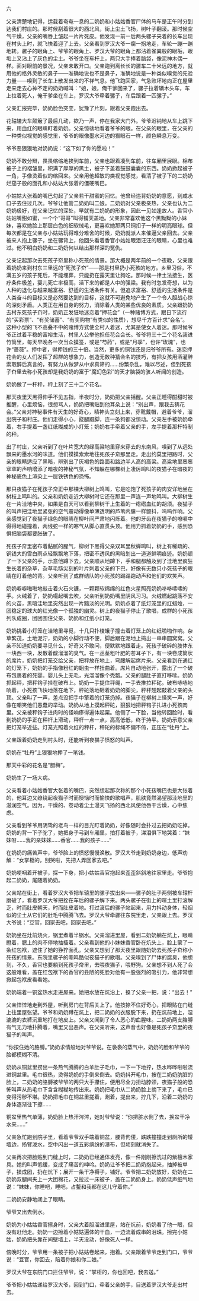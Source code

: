 六

父亲清楚地记得，运载着奄奄一息的二奶奶和小姑姑香官尸体的马车是正午时分到达我们村庄的。那时候刮着很大的西北风，街上尘土飞扬，树叶子翻滚。那时候空气干燥，父亲的嘴唇上皱起一片片死皮。他发现一前一后两头骡子夹着的长车出现在村头上时，就飞快着迎了上去。父亲看到罗汉大爷一瘸一拐地走，车轮一蹦一蹦地转。骡子的眼角上、爷爷的眼角上、罗汉大爷的眼角上都沾着雀粪般的眼垢，眼垢上又沾上了灰色的尘土。爷爷坐在车杆上，两只大手捧着脑袋，像泥神木偶一样。面对眼前的景况，父亲未敢开口。父亲跑到离长长的骡车二十米远的地方，就用他的格外灵敏的鼻子——准确地说也不是鼻子，准确地说是一种类似嗅觉的先验力量——嗅到了长车上散发出来的不祥气息。他飞跑回家，气急败坏地向正在屋里走来走去心神不定的奶奶喊叫：“娘，娘，俺干爹回来了，骡子拉着辆木头车，车上拉着死人，俺干爹坐在车上，罗汉大爷牵着骡子，车后跟着一匹骡子。”

父亲汇报完毕，奶奶脸色突变，犹豫了片刻，跟着父亲跑出去。

花轱辘大车颠簸了最后几动，欸乃一声，停在我家大门外。爷爷迟钝地从车上跳下来，用血红的眼睛盯着奶奶。父亲惊骇地看着爷爷的眼。在父亲的眼里，在父亲的一种类似视觉的感觉里，爷爷的眼像墨水河边的猫眼石一样，颜色瞬息万变。

爷爷恶狠狠地对奶奶说：“这下如了你的愿啦！”

奶奶不敢分辩，畏畏缩缩地挨到车前，父亲也跟着凑到车前，往车厢里展眼。棉布被子上的褶皱里，积满了厚厚的黑土，被子下盖着鼓鼓囊囊的东西。奶奶掀起被子一角，手像烫着似的缩回来。父亲用他超敏的类视觉感觉，看清了被子下的二奶奶烂茄子般的面孔和小姑姑大张着的僵硬嘴巴。

小姑姑大张着的嘴巴勾起了父亲若干甜蜜的回忆。他曾经违背奶奶的意愿，到咸水口子去住过几次。爷爷让他管二奶奶叫二娘。二奶奶对父亲极亲热，父亲也认为二奶奶极好，在父亲记忆的深处，早就有二奶奶的形象，因此一见如逢故人。香官小姑姑嘴甜如蜜，一个个“哥哥”叫得铺天盖地。父亲非常喜欢他这个黑黝黝的小妹妹，喜欢她脸上那层白色的细软绒毛，更喜欢她那两只铜扣子一样的明亮眼球。但每次都是在父亲与小姑姑玩得难分难舍的时候，奶奶就派人来催逼父亲回去。父亲被来人抱上骡子，坐在骡背上，他回头看着香官小姑姑眼泪汪汪的眼睛，心里也难过。他不明白奶奶和二奶奶何以结出那样深的冤仇。

父亲记起那次去死孩子夼里称小死孩的情景。那大概是两年前的一个夜晚，父亲跟着奶奶来到村东三里远的“死孩子夼”——那是村里扔小死孩的地方。乡里习俗，不满五岁的孩子死后，不能埋葬，只能扔在露天里让狗吃。那时候一律土法接生，医疗条件极差，婴儿死亡率极高，活下来的都是人中的强梁。我有时忽发奇想，以为人种的退化与越来越富裕、舒适的生活条件有关。但追求富裕、舒适的生活条件是人类奋斗的目标又是必然要达到的目标，这就不可避免地产生了一个令人胆战心惊的深刻矛盾。人类正在用自身的努力，消除着人类的某些优良的素质。父亲跟奶奶去村东死孩子夼时，奶奶正发狂地迷恋着“押花会”（一种赌博方式，跟日下流行的“买彩票”、“有奖储蓄”、“有奖购物”有类似的性质），想尽千方百计求“会名”。这种小型的飞不高叠不中的赌博方式使全村人着迷，尤其是使女人着迷。那时候爷爷正过着平稳的富裕生活，村里人公举他担任花会会长。爷爷将三十二个花名装进竹筒里，每天早晚各一次当众摸签，或是“芍药”，或是“月季”，也许“玫瑰”，也许“蔷薇”。押中者，得押钱的三十倍。当然，更多的铜钱还是归爷爷所有。迷恋押花会的女人们发挥了超群的想象力，创造无数种猜会名的技巧，有把女孩用酒灌醉索取醉后真言的，有努力从做梦从中求真谛的……纷繁杂乱，难以尽述，但到死孩子夼里去称小死孩却是我奶奶的富于“魔幻色彩”的天才脑袋的骇人听闻的创造。

奶奶做了一杆秤，秤上刻了三十二个花名。

那天夜里天黑得伸手不见五指，半夜时分，奶奶把父亲摇醒。父亲正睡得酣甜时被推醒，心里烦恼，很想骂人，奶奶把嘴贴到他耳朵上说：“别出声，跟我去猜花会。”父亲对神秘事件有天生的好奇心，精神头立刻上来，穿靴戴帽，避着爷爷，溜出院子和村庄。他们走得小心，跷腿蹑脚，连一条狗都没惊动。父亲左手被奶奶牵着，右手提着一盏红纸糊成的小灯笼；奶奶右手牵着父亲的手，左手提着那杆特制的秤。

出了村庄，父亲听到了在叶片宽大的绿高粱地里穿来穿去的东南风，嗅到了从远处飘来的墨水河的味道。他们摸摸索索地往死孩子夼那里走。走出约莫里把路时，父亲的眼睛适应了黑暗，辨别出了灰褐色的路面和路边半人高的高粱。高粱地里窸窸窣窣的声响增添了暗夜的神秘气氛，不知躲在哪棵树上凄厉鸣叫的夜猫子在暗夜的神秘底色上渲染上一层铁锈色的恐怖。

那只夜猫子在死孩子夼正中那棵大柳树上鸣叫，它是吃饱了死孩子的肉安详地坐在树枝上鸣叫的。父亲和奶奶走近大柳树时它还在那里一声连一声地鸣叫。大柳树生在一片洼地中央，如果是白天可以看到柳树干上生着的一绺绺血红的胡须。夜猫子的叫声把洼地里紧张的空气震动得像单薄透明的芦苇内膜一样颤抖，呜呜作响。父亲感觉到了夜猫子绿色的眼睛在柳叶间严肃地闪烁着。他的牙齿在夜猫子的嘹唳中得得地碰撞着，两线蛇一样的寒气从脚心直贯头顶。他用力抓着奶奶的手，感到恐惧把脑袋都要胀破了。

死孩子夼里密布着黏腻的腥气，柳树下黑得父亲双耳里秋蝉鸣叫，树上有稀疏的、铜钱大的雪白雨点轻飘飘地下落，把密不透风的黑暗划出一道道鲜明痕迹。奶奶顿了一下父亲的手，示意他蹲下去。父亲顺从地蹲下，手和腿都触及到了洼地里疯狂生长着的杂草，杂草毛糙尖刻的叶片刺着父亲的下巴，好像有无数只小死孩子的眼睛在盯着他的背。父亲听到了成群结队的小死孩的踢蹋跑动声和他们的欢笑声。

奶奶噼噼啪啪地敲击着火石火镰，一颗颗软绵绵的红色火星照亮奶奶哆哆嗦嗦的手。火绒着了，奶奶嘬起嘴去吹，父亲听到奶奶嘴里阴风习习。火绒燃起跳荡不安的火苗，黑暗洼地里突然出现一片黯淡的光明。奶奶点着了纸灯笼里的红蜡烛，一团稳定的球大的红光像一个孤独的幽灵。树上的夜猫子停止了歌唱，成群的小死孩列队成圈，团团围住父亲、奶奶和红纸小灯笼。

奶奶挑着小灯笼在洼地里寻觅，十几只扑棱蛾子撞击着灯笼上的红纸啪啪作响。杂草繁茂，土地泥泞，奶奶的小脚行动不便，脚后跟在泥地上捣出一串串圆窝窝。父亲不知道奶奶要寻觅什么，好奇又不敢问，便默默地跟着走。死孩子破碎的肢体东一块西一块，发散着酸溜溜的臭气。在一丛茎粗叶肥的苍耳子下，有一块卷成筒状的席片，奶奶把灯笼交给父亲，把秤放在地上，弯腰解起席片来。父亲看到在通红的灯笼下，奶奶的手指像粉红的蛔虫一样扭曲着。席片自动地张开，露出了一个破布包裹着的死婴。婴儿头上无毛，光溜溜像个秃瓢。父亲的腿肚子直打哆嗦。奶奶抓起秤，把秤钩子挂在破布上。奶奶一手提住秤绳，一手去推拉秤砣。破布哧哧地响着，小死孩飞快地落在地下，秤砣落地砸着奶奶的脚尖，秤杆翘起敲着父亲的头顶。父亲叫了一声，差点没把手中擎着的灯笼扔掉。夜猫子在柳树上怪笑一声，好像在嘲笑他们愚蠢的举动。奶奶从地上摸起秤砣，狠狠地把秤钩子扎进小死孩肉里。父亲被秤钩子进肉时的怪响瘆得遍体起栗。他侧了一下脸，当他转回脸时，看到奶奶的手正在秤杆上滑动，秤杆一点一点，高高低低，终于持平。奶奶示意父亲把灯笼举近些。灯笼光照着火红的秤杆，秤砣的标绳不偏不倚，正压在“牡丹”上。

父亲跟着奶奶走到村头时，还能听到夜猫子愤怒的叫声。

奶奶在“牡丹”上狠狠地押了一笔钱。

那天中彩的花名是“腊梅”。

奶奶生了一场大病。

父亲看着小姑姑香官大张着的嘴巴，突然想起那次称的那个小死孩嘴巴也是大张着的，他耳边又缭绕起夜猫子时而懊恼时而愉快的歌唱声，肌肤竟然渴望那洼地里的滋润空气。因为，干燥的、卷动着尘土漫天飞扬的西北风使他唇干舌燥，心中焦虑。

父亲看到爷爷用阴鸷的老鸟一样的目光盯着奶奶，好像随时会扑过去把奶奶吃掉。奶奶的背一下子驼了，她把身子弓到车厢里，拍打着被子，涕泪俱下地哭着：“妹妹呀……我的亲妹妹……香官……我的孩子……”

在奶奶的痛苦声中，爷爷脸上的愤怒慢慢涣散。罗汉大爷走到奶奶身边，低声劝解：“女掌柜的，别哭啦，先把人弄回家去吧。”

奶奶哽咽着开被子，探一下身，把小姑姑香官抱起来歪歪斜斜地往家里走。爷爷抱起二奶奶，尾随着奶奶。

父亲站在街上，看着罗汉大爷把车辕里的骡子拔出来——骡子的肚子两侧被车辕杆磨破了，看着罗汉大爷把拴在车后的骡子解下来。两头骡子在街上的暄土里打滚解乏，时而肚皮朝天，时而肚皮着地。打过滚后的骡子站起来，用力抖动身体，轻烟似的尘土从它们的肚毛中腾腾飞去。罗汉大爷牵骡往东院里走，父亲跟上去。罗汉大爷说：“豆官，回家去吧，回家去吧。”

奶奶坐在灶前烧火，锅里煮着半锅水。父亲溜进里屋，看到二奶奶躺在炕上，眼睛瞪着，腮上的肉不停地抽搐着。父亲看到他的小妹妹香官卧在炕头上，脸上蒙了一条红包袱，遮住了她的狰狞面孔。父亲又想到了那天夜里跟随奶奶去死孩子夼称小死孩的情景。东院里骡子的嘶鸣酷似夜猫子的歌唱。父亲嗅到了尸体的腐臭，他想到，不久，香官也要躺到死孩子夼里，去喂夜猫子，喂野狗。父亲想不到人死了会这般难看，盖在红包袱下的香官的丑陋的死脸对他有一股强烈的吸引力，他非常想掀起包袱皮看看她。

奶奶端着一铜盆热水走进屋来。她把水放在炕沿上，搡了父亲一把，说：“出去！”

父亲悻悻地走到外屋，听到房门在背后关上了。他按捺不住好奇心，把眼贴在门缝上往里屋张望。爷爷和奶奶蹲在炕上，把二奶奶的衣服脱下来，扔在炕前地上，湿漉漉的衣裤沉重地打在地皮上。父亲又闻到了令人恶心的血腥味。二奶奶两支胳膊有气无力地扑腾着，嘴里又出恶声。在父亲听来，这声音也好像是死孩子夼里的夜猫子的叫声。

“你按住她的胳膊。”奶奶求情般地对爷爷说。在袅袅的蒸气中，奶奶的脸和爷爷的脸都模糊不清。

奶奶从铜盆里捞出一条热气腾腾的白羊肚子毛巾，一下一下地拧，热水哗哗啦啦流进铜盆里。毛巾很热，烫得奶奶的手倒来倒去。奶奶抖开毛巾，按在二奶奶肮脏的脸上，二奶奶的胳膊被爷爷的两只大手攥住，便用尽全力扭动脖颈，夜猫子般的恐怖叫声从热毛巾下含含糊糊地传出来。奶奶把毛巾从二奶奶脸上摘下来了，毛巾已变得污秽不堪。奶奶把毛巾在铜盆里搓着，涮着，提出来，拧几下，沿着二奶奶的身体逐渐往下擦……

铜盆里热气单薄，奶奶脸上热汗涔涔，她对爷爷说：“你把脏水倒了去，换盆干净水来……”

父亲急忙跑到院子里，看着爷爷双手端着铜盆，腰背佝偻，跌跌撞撞走到厕所的矮墙边，扬臂泼水，空中闪出一道五彩缤纷的瀑布，但顷刻就消失了。

父亲再次把脸贴到门缝上时，二奶奶已经通体发亮，像一件刚刚擦洗过的紫檀木家具。她的叫声低缓，变成了痛苦的呻吟。奶奶让爷爷把二奶奶抱起来，抽掉被单子，揉成团，扔在炕下；展开一条干净褥子，铺好。爷爷把二奶奶放好，奶奶在二奶奶双腿间夹上一大团棉花，又拉过一床被子，盖在二奶奶身上。奶奶低声细气地说：“妹妹，你睡吧，睡吧，占鳌和我都在这儿守着你。”

二奶奶安静地闭上了眼睛。

爷爷又出去倒水。

奶奶为小姑姑香官擦身时，父亲大着胆溜进里屋，站在炕前，奶奶看了他一眼，但没有赶他走。奶奶一边擦着小姑姑遍体的干血，一边流着成串的泪珠。擦完小姑姑，奶奶把头靠在间壁墙上，半天没动，好像死人一样。

傍晚时分，爷爷用一条被子把小姑姑卷起来，抱着。父亲跟着爷爷走到门口，爷爷说：“豆官，你回去，陪着你娘和你二娘。”

罗汉大爷在东院门口拦住爷爷，说：“掌柜的，你也回吧，我去送。”

爷爷把小姑姑递给罗汉大爷，回到门口，牵着父亲的手，目送着罗汉大爷走出村去。